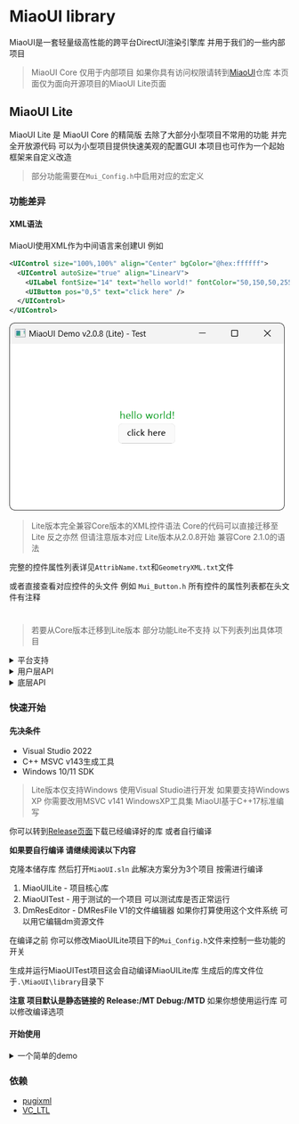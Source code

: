 # MiaoUI library
MiaoUI是一套轻量级高性能的跨平台DirectUI渲染引擎库 并用于我们的一些内部项目
> MiaoUI Core 仅用于内部项目 如果你具有访问权限请转到[MiaoUI](https://github.com/Maplespe/MiaoUI)仓库 本页面仅为面向开源项目的MiaoUI Lite页面
## MiaoUI Lite
MiaoUI Lite 是 MiaoUI Core 的精简版 去除了大部分小型项目不常用的功能 并完全开放源代码 可以为小型项目提供快速美观的配置GUI 本项目也可作为一个起始框架来自定义改造

> 部分功能需要在`Mui_Config.h`中启用对应的宏定义

### 功能差异
#### XML语法
MiaoUI使用XML作为中间语言来创建UI
例如
``` xml
<UIControl size="100%,100%" align="Center" bgColor="@hex:ffffff">
  <UIControl autoSize="true" align="LinearV">
    <UILabel fontSize="14" text="hello world!" fontColor="50,150,50,255" />
    <UIButton pos="0,5" text="click here" />
  </UIControl>
</UIControl>
```
![screenshot](./screenshot/01.png)

> Lite版本完全兼容Core版本的XML控件语法 Core的代码可以直接迁移至Lite 反之亦然 但请注意版本对应 Lite版本从2.0.8开始 兼容Core 2.1.0的语法

 完整的控件属性列表详见`AttribName.txt`和`GeometryXML.txt`文件

 或者直接查看对应控件的头文件 例如 `Mui_Button.h` 所有控件的属性列表都在头文件有注释

#

> 若要从Core版本迁移到Lite版本 部分功能Lite不支持 以下列表列出具体项目

<details>
<summary>平台支持</summary>

| 平台支持 | Core v2.1.0 | Lite v2.0.8 |
| --- | :---: | :---: |
| Windows | 7+ | XP+ |
| Android | 7+ | 
| Linux | X11 GUI |
</details>

<details>
<summary>用户层API</summary>

| 控件 | Core v2.1.0 | Lite v2.0.8 |
| --- | :---: | :---: |
| UIButton | &#10004; | &#10004; |
| UICheckBox | &#10004; | &#10004; |
| UIColorPicker | &#10004; | &#10004; |
| UIComBox | &#10004; | &#10004; |
| UIControl | &#10004; | &#10004; |
| UIEditBox | &#10004; | &#10004; |
| UIEffectLayer | &#10004; |
| UIGroup | &#10004; |
| UIIconBtn | &#10004; |
| UIImgBox | &#10004; | &#10004; |
| UIImgListBox | &#10004; |
| UILabel | &#10004; | &#10004; |
| UIListBox | &#10004; | &#10004; |
| UIMenu | &#10004; |
| UINavBar | &#10004; | Basic |
| UIPanel | &#10004; | &#10004; |
| UIProgress | &#10004; | &#10004; |
| UIScroll | &#10004; | &#10004; |
| UISlider | &#10004; | &#10004; |
| UISwitch | &#10004; |
| UIVideoPlayer | &#10004; |
| UIPage | &#10004; |
| UIDialogPage | &#10004; |
| UITabPage | &#10004; |

| 资源类 | Core v2.1.0 | Lite v2.0.8 |
| --- | :---: | :---: |
| DMResFile V1 | &#10004; | &#10004; |
| DMResFile V2 | &#10004; |

| 其他功能 | Core v2.1.0 | Lite v2.0.8 |
| --- | :---: | :---: |
| SVG图像渲染 | &#10004; |
| 缓动和动画效果 | &#10004; |
| GPU硬件加速 | &#10004; |
| 内存字体加载器 | &#10004; |
| 滤镜效果 | &#10004; |
| 帧缓存和批渲染 | &#10004; |
| EditBox硬件加速 | &#10004; |
| 亮/暗模式默认样式 | &#10004; | 仅亮模式 |
| D3D设备丢失资源重建支持 | &#10004; |
| UIBasicWindow脏区域支持 | | &#10004; |
| 高DPI缩放支持 | &#10004; | &#10004; |

</details>

<details>
<summary>底层API</summary>

| 图形后端 | 适用平台 | Core v2.1.0 | Lite v2.0.8 |
| --- | --- | :---: | :---: |
| GDIPlus 1.0 | Windows | | &#10004;
| Direct2D 1.1/D3D11 | Windows | &#10004; |
| OpenGL Core 3.3 | Windows/Linux | &#10004; |
| OpenGL ES 3.2 | Android | &#10004; |

> GDIPlus渲染器不支持以下接口
> ##### Render:
>   - CreateSVGBitmap
>   - CreateSVGBitmapFromXML
>   - DrawBatchBitmap
>   - DrawBitmapEffects
> ##### Font:
>   - SetFontSize的range参数
>   - SetFontStyle的range参数
>   - SetFontColor的range参数

| 音频后端 | 适用平台 | Core v2.1.0 | Lite v2.0.8 |
| --- | --- | :---: | :---: |
| DirectSound | Windows | &#10004;
| OpenSL ES | Windows | &#10004; |
| PulseAudio | Linux |

| 解码器 | Core v2.1.0 | Lite v2.0.8 |
| --- | :---: | :---: |
| wave | &#10004; |
| mp3 | &#10004; |
| ogg | &#10004; |
| ffmpeg(可选) | &#10004; |
</details>

### 快速开始
#### 先决条件
- Visual Studio 2022
- C++ MSVC v143生成工具
- Windows 10/11 SDK
> Lite版本仅支持Windows 使用Visual Studio进行开发
> 如果要支持Windows XP 你需要改用MSVC v141 WindowsXP工具集
> MiaoUI基于C++17标准编写

你可以转到[Release页面](https://github.com/Maplespe/MiaoUILite/releases)下载已经编译好的库 或者自行编译

**如果要自行编译 请继续阅读以下内容**

克隆本储存库 然后打开`MiaoUI.sln`
此解决方案分为3个项目 按需进行编译
1. MiaoUILite - 项目核心库
2. MiaoUITest - 用于测试的一个项目 可以测试库是否正常运行
3. DmResEditor - DMResFile V1的文件编辑器 如果你打算使用这个文件系统 可以用它编辑dm资源文件

在编译之前 你可以修改MiaoUILite项目下的`Mui_Config.h`文件来控制一些功能的开关

生成并运行MiaoUITest项目这会自动编译MiaoUILite库 生成后的库文件位于`.\MiaoUI\library`目录下

**注意 项目默认是静态链接的 Release:/MT Debug:/MTD**
如果你想使用运行库 可以修改编译选项

#### 开始使用
<details>
<summary>一个简单的demo</summary>

创建一个新的C++项目 并设置好附加库目录到MiaoUI的`library`文件夹
添加MiaoUI的`src\include`目录到附加头文件目录
**无需向编译器添加附加库文件名 mui头文件已经添加了链接指令**

项目必须基于C++17及以上
```cpp
#include "Mui.h"

using namespace Mui;

int APIENTRY wWinMain(HINSTANCE hInstance, HINSTANCE hPrevInstance, LPWSTR lpCmdLine, int nCmdShow)
{
  //注意 MiaoUI支持每个显示器的高DPI缩放 你可以在清单设置 或使用代码告诉系统 DPI由我们自己管理
  //Windows 8+才支持此API 低版本系统无需设置
  SetProcessDpiAwarenessContext(DPI_AWARENESS_CONTEXT_PER_MONITOR_AWARE_V2);

  //设置MiaoUI默认的异常最后处理函数 你也可以自己设置回调 空留为默认
  M_SetLastExceptionNotify();

  //初始化界面库 全局仅有一个MiaoUI类
  MiaoUI engine;
  std::wstring err;
  if (!engine.InitEngine(err))
  {
    MessageBoxW(nullptr, (L"MiaoUI初始化失败! 错误信息: " + err).c_str(), L"error", MB_ICONERROR);
    return 0;
  }

  //创建窗口上下文
  std::wstring title = L"MiaoUI Demo " + std::wstring(Settings::MuiEngineVer) + L" - Test";
  MWindowCtx* windowCtx = engine.CreateWindowCtx(UIRect(0, 0, 452, 328), MiaoUI::MWindowType::Normal, title, true, true);

  //加载默认的UI样式
  windowCtx->XML()->LoadDefaultStyle();

  //绑定全局控件事件回调
  windowCtx->SetEventCallback([](MWindowCtx* ctx, UINotifyEvent event, Ctrl::UIControl* control, _m_param param)
  {
    //你可以通过全局事件回调和MUIEVENT宏来处理控件事件
    //也可以通过绑定对应控件的EventSlot来单独处理
    if (MUIEVENT(Event_Mouse_LDown, L"test_button"))
    {
      MessageBoxW(ctx->Base()->GetWindowHandle<HWND>(), L"hello world!", L"msg", MB_OK);
      return true;
    }
    return false;
  });

  //初始化窗口
  bool result = windowCtx->InitWindow([](MWindowCtx* ctx, Ctrl::UIControl* root, XML::MuiXML* xmlUI)
  {
    //可以通过MXMLCODE宏内联XML代码
    std::wstring_view xml = MXMLCODE(
    <UIControl size="100%,100%" align="Center" bgColor="@hex:ffffff">
      <UIControl autoSize="true" align="LinearV">
        <UILabel fontSize="14" text="hello world!" fontColor="50,150,50,255" />
        <UIButton pos="0,5" text="click here" name="test_button" />
      </UIControl>
    </UIControl>
    );

    return xmlUI->CreateUIFromXML(root, xml.data());
  }, false);
  if(!result)
  {
    MessageBoxW(nullptr, L"初始化窗口失败！XML代码不正确", L"error", MB_ICONERROR);
    return 0;
  }

  //可以访问窗口类设置更多
  auto base = windowCtx->Base();

  base->CenterWindow();
  
  //base->ShowDebugRect(true); //显示控件边界区域 用于调试
  //base->SetRenderMode(true); //启用即时渲染模式 可用于连续画面或者压力测试

  base->ShowWindow(true);

  //base->SetMaxFPSLimit(60); //限制渲染的最大帧率

  //窗口消息循环 直到窗口关闭
  windowCtx->EventLoop();
  return 0;
}
```
</details>

### 依赖
* [pugixml](https://github.com/zeux/pugixml)
* [VC_LTL](https://github.com/Chuyu-Team/VC-LTL5)